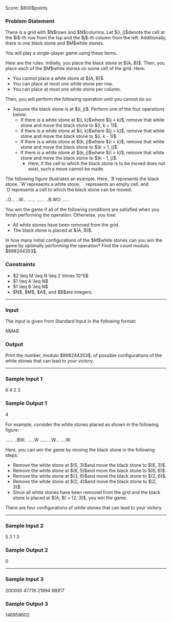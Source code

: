 
<div>

<span>

<span>

<p>
Score: $800$points
</p>

<div>

<section>

### **Problem Statement**

<p>
There is a grid with $N$rows and $N$columns. Let $(i, j)$denote the cell at the $i$-th row from the top and the $j$-th column from the left. Additionally, there is one black stone and $M$white stones.

You will play a single-player game using these items.
</p>

<p>
Here are the rules. Initially, you place the black stone at $(A, B)$. Then, you place each of the $M$white stones on some cell of the grid. Here:
</p>

<ul>

<li>
You cannot place a white stone at $(A, B)$.
</li>

<li>
You can place at most one white stone per row.
</li>

<li>
You can place at most one white stone per column.
</li>

</ul>

<p>
Then, you will perform the following operation until you cannot do so:
</p>

<ul>

<li>
Assume the black stone is at $(i, j)$. Perform one of the four operations below:
<ul>

<li>
If there is a white stone at $(i, k)$where $(j < k)$, remove that white stone and move the black stone to $(i, k + 1)$.
</li>

<li>
If there is a white stone at $(i, k)$where $(j > k)$, remove that white stone and move the black stone to $(i, k - 1)$.
</li>

<li>
If there is a white stone at $(k, j)$where $(i < k)$, remove that white stone and move the black stone to $(k + 1, j)$.
</li>

<li>
If there is a white stone at $(k, j)$where $(i > k)$, remove that white stone and move the black stone to $(k - 1, j)$.
<ul>

<li>
Here, if the cell to which the black stone is to be moved does not exist, such a move cannot be made.
</li>

</ul>

</li>

</ul>

</li>

</ul>

<p>
The following figure illustrates an example. Here, `B`represents the black stone, `W`represents a white stone, `.`represents an empty cell, and `O`represents a cell to which the black stone can be moved.
</p>

<div>

..O...
..W...
......
......
..B.WO
......

</div>

<p>
You win the game if all of the following conditions are satisfied when you finish performing the operation. Otherwise, you lose.
</p>

<ul>

<li>
All white stones have been removed from the grid.
</li>

<li>
The black stone is placed at $(A, B)$.
</li>

</ul>

<p>
In how many initial configurations of the $M$white stones can you win the game by optimally performing the operation? Find the count modulo $998244353$.
</p>

</section>

</div>

<div>

<section>

### **Constraints**

<ul>

<li>
$2 \leq M \leq N \leq 2 \times 10^5$
</li>

<li>
$1 \leq A \leq N$
</li>

<li>
$1 \leq B \leq N$
</li>

<li>
$N$, $M$, $A$, and $B$are integers.
</li>

</ul>

</section>

</div>

---

<div>

<div>

<section>

### **Input**

<p>
The input is given from Standard Input in the following format:
</p>

<div>

$N$$M$$A$$B$
</div>

</section>

</div>

<div>

<section>

### **Output**

<p>
Print the number, modulo $998244353$, of possible configurations of the white stones that can lead to your victory.
</p>

</section>

</div>

</div>

---

<div>

<section>

### **Sample Input 1**

<div>

6 4 2 3

</div>

</section>

</div>

<div>

<section>

### **Sample Output 1**

<div>

4

</div>

<p>
For example, consider the white stones placed as shown in the following figure:
</p>

<div>

......
..BW..
.....W
......
..W...
....W.

</div>

<p>
Here, you can win the game by moving the black stone in the following steps:
</p>

<ul>

<li>
Remove the white stone at $(5, 3)$and move the black stone to $(6, 3)$.
</li>

<li>
Remove the white stone at $(6, 5)$and move the black stone to $(6, 6)$.
</li>

<li>
Remove the white stone at $(3, 6)$and move the black stone to $(2, 6)$.
</li>

<li>
Remove the white stone at $(2, 4)$and move the black stone to $(2, 3)$.
</li>

<li>
Since all white stones have been removed from the grid and the black stone is placed at $(A, B) = (2, 3)$, you win the game.
</li>

</ul>

<p>
There are four configurations of white stones that can lead to your victory.
</p>

</section>

</div>

---

<div>

<section>

### **Sample Input 2**

<div>

5 3 1 3

</div>

</section>

</div>

<div>

<section>

### **Sample Output 2**

<div>

0

</div>

</section>

</div>

---

<div>

<section>

### **Sample Input 3**

<div>

200000 47718 21994 98917

</div>

</section>

</div>

<div>

<section>

### **Sample Output 3**

<div>

146958602

</div>

</section>

</div>

</span>

</span>

</div>
